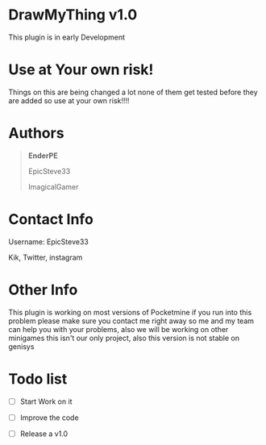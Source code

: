 # DrawMyThing v1.0
This plugin is in early Development

# Use at Your own risk!
Things on this are being changed a lot none of them get tested before they are added so use at your own risk!!!!
 
# Authors
>**EnderPE**
>
>EpicSteve33
>
>ImagicalGamer

# Contact Info

Username: EpicSteve33 

Kik, Twitter, instagram

# Other Info

This plugin is working on most versions of Pocketmine if you run into this problem please make sure you contact me right away so me and my team can help you with your problems, also we will be working on other minigames this isn't our only project, also this version is not stable on genisys

# Todo list

- [ ] Start Work on it

- [ ] Improve the code

- [ ] Release a v1.0

